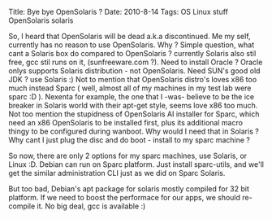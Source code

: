 Title: Bye bye OpenSolaris ?
Date: 2010-8-14
Tags: OS Linux stuff OpenSolaris solaris

So, I heard that OpenSolaris will be dead a.k.a discontinued.
Me my self, currently has no reason to use OpenSolaris. Why ? Simple question, what cant a Solaris box do compared to OpenSolaris ? currently Solaris also stil free, gcc stil runs on it, (sunfreeware.com ?). Need to install Oracle ? Oracle onlys supports Solaris distribution - not OpenSolaris. Need SUN's good old JDK ? use Solaris :) Not to mention that OpenSolaris distro's loves x86 too much instead Sparc ( well, almost all of my machines in my test lab were sparc :D ). Nexenta for example, the one that I -was- believe to be the ice breaker in Solaris world with their apt-get style, seems love x86 too much. Not too mention the stupidness of OpenSolaris AI installer for Sparc, which need an x86 OpenSolaris to be installed first, plus its additional macro thingy to be configured during wanboot. Why would I need that in Solaris ? Why cant I just plug the disc and do boot - install to my sparc machine ?

So now, there are only 2 options for my sparc machines, use Solaris, or Linux :D. Debian can run on Sparc platform. Just install sparc-utils, and we'll get the similar administration CLI just as we did on Sparc Solaris.

But too bad, Debian's apt package for solaris mostly compiled for 32 bit platform. If we need to boost the performace for our apps, we should re-compile it. No big deal, gcc is available :)